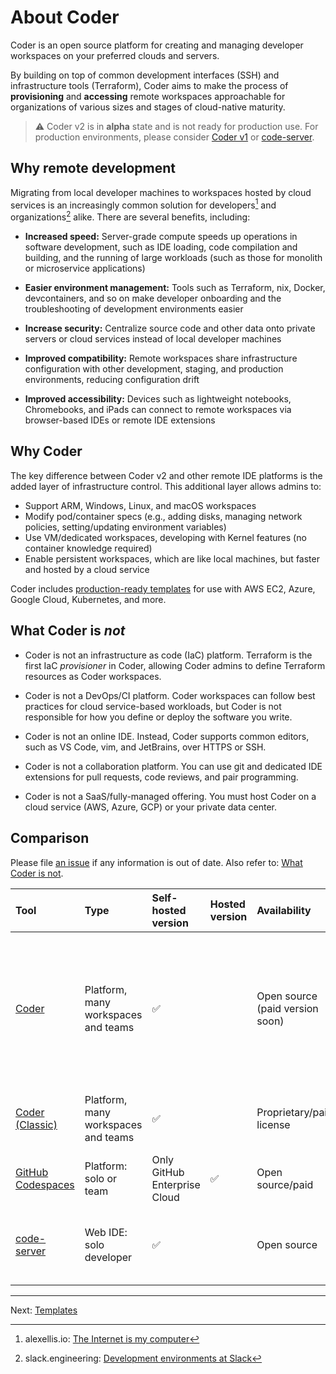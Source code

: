 # About Coder

Coder is an open source platform for creating and managing developer workspaces
on your preferred clouds and servers.

By building on top of common development interfaces (SSH) and infrastructure tools (Terraform), Coder aims to make the process of **provisioning** and **accessing** remote workspaces approachable for organizations of various sizes and stages of cloud-native maturity.

> ⚠️ Coder v2 is in **alpha** state and is not ready for production use. For
> production environments, please consider [Coder v1](https://coder.com/docs) or
> [code-server](https://github.com/cdr/code-server).

## Why remote development

Migrating from local developer machines to workspaces hosted by cloud services
is an increasingly common solution for developers[^1] and organizations[^2]
alike. There are several benefits, including:

- **Increased speed:** Server-grade compute speeds up operations in software
  development, such as IDE loading, code compilation and building, and the
  running of large workloads (such as those for monolith or microservice
  applications)

- **Easier environment management:** Tools such as Terraform, nix, Docker,
  devcontainers, and so on make developer onboarding and the troubleshooting of
  development environments easier

- **Increase security:** Centralize source code and other data onto private
  servers or cloud services instead of local developer machines

- **Improved compatibility:** Remote workspaces share infrastructure
  configuration with other development, staging, and production environments,
  reducing configuration drift

- **Improved accessibility:** Devices such as lightweight notebooks,
  Chromebooks, and iPads can connect to remote workspaces via browser-based IDEs
  or remote IDE extensions

## Why Coder

The key difference between Coder v2 and other remote IDE platforms is the added
layer of infrastructure control. This additional layer allows admins to:

- Support ARM, Windows, Linux, and macOS workspaces
- Modify pod/container specs (e.g., adding disks, managing network policies,
  setting/updating environment variables)
- Use VM/dedicated workspaces, developing with Kernel features (no container
  knowledge required)
- Enable persistent workspaces, which are like local machines, but faster and
  hosted by a cloud service

Coder includes [production-ready templates](../examples) for use with AWS EC2,
Azure, Google Cloud, Kubernetes, and more.

## What Coder is *not*

- Coder is not an infrastructure as code (IaC) platform. Terraform is the first
  IaC *provisioner* in Coder, allowing Coder admins to define Terraform
 resources as Coder workspaces.

- Coder is not a DevOps/CI platform. Coder workspaces can follow best practices
  for cloud service-based workloads, but Coder is not responsible for how you
  define or deploy the software you write.

- Coder is not an online IDE. Instead, Coder supports common editors, such as VS
  Code, vim, and JetBrains, over HTTPS or SSH.

- Coder is not a collaboration platform. You can use git and dedicated IDE
  extensions for pull requests, code reviews, and pair programming.

- Coder is not a SaaS/fully-managed offering. You must host
  Coder on a cloud service (AWS, Azure, GCP) or your private data center.

## Comparison

Please file [an issue](https://github.com/coder/coder/issues/new) if any information is out of date. Also refer to: [What Coder is not](./about.md#what-coder-is-not).


| Tool                                                        | Type                                | Self-hosted version          | Hosted version | Availability                    | Supported Platforms                                                                                                                                        |
| :---------------------------------------------------------- | :---------------------------------- | :--------------------------- | :------------- | :------------------------------ | :--------------------------------------------------------------------------------------------------------------------------------------------------------- |
| [Coder](https://github.com/coder/coder)                     | Platform, many workspaces and teams | ✅                            |                | Open source (paid version soon) | All [Terraform](https://www.terraform.io/registry/providers) resources, all clouds, multi-architecture: Linux, Mac, Windows, containers, VMs, amd64, arm64 |
| [Coder (Classic)](https://coder.com/docs)                   | Platform, many workspaces and teams | ✅                            |                | Proprietary/paid license        | Any Kubernetes cluster: Linux Containers                                                                                                                   |
| [GitHub Codespaces](https://github.com/features/codespaces) | Platform: solo or team              | Only GitHub Enterprise Cloud | ✅              | Open source/paid                | Linux containers                                                                                                                                           |
| [code-server](https://github.com/cdr/code-server)           | Web IDE: solo developer             | ✅                            |                | Open source                     | Linux, Mac, Windows, containers, VMs, amd64, arm64                                                                                                         |

---

Next: [Templates](./templates.md)

[^1]: alexellis.io: [The Internet is my computer](https://blog.alexellis.io/the-internet-is-my-computer/)

[^2]: slack.engineering: [Development environments at Slack](https://slack.engineering/development-environments-at-slack)
